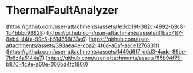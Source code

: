 # ThermalFaultAnalyzer
(https://github.com/user-attachments/assets/1e3cb19f-382c-4992-b3c8-1b4bbbc96928)
(https://github.com/user-attachments/assets/3fba5487-8eb4-44fa-99c5-b514658f33e6)
(https://github.com/user-attachments/assets/393aea4e-cba2-4f6d-a6af-aace1276831f)
(https://github.com/user-attachments/assets/1449d6f7-ddd3-4ade-89be-7b6c4a5144a7)
(https://github.com/user-attachments/assets/85b94f75-b870-4c9e-a60e-006bd4fc1800)
